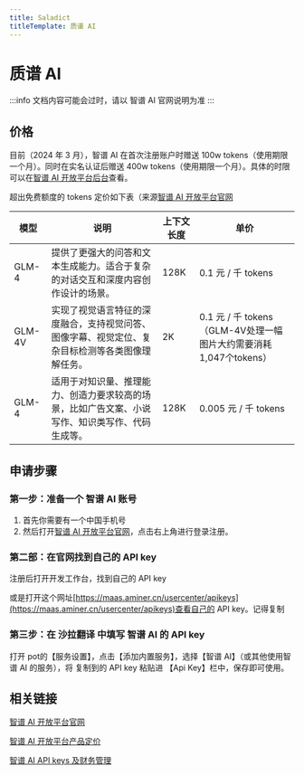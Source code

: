 ```yaml
---
title: Saladict
titleTemplate: 质谱 AI
---
```


# 质谱 AI

:::info
文档内容可能会过时，请以 智谱 AI 官网说明为准
:::

## 价格

目前（2024 年 3 月），智谱 AI 在首次注册账户时赠送 100w tokens（使用期限一个月）。同时在实名认证后赠送 400w tokens（使用期限一个月）。具体的时限可以在[智谱 AI 开放平台后台](https://maas.aminer.cn/usercenter/apikeys)查看。

超出免费额度的 tokens 定价如下表（来源[智谱 AI 开放平台官网](https://maas.aminer.cn/pricing)

|模型|说明|上下文长度|单价|
|-|-|-|-|
|GLM-4|提供了更强大的问答和文本生成能力。适合于复杂的对话交互和深度内容创作设计的场景。|128K|0.1 元 / 千 tokens|
|GLM-4V|实现了视觉语言特征的深度融合，支持视觉问答、图像字幕、视觉定位、复杂目标检测等各类图像理解任务。|2K|0.1 元 / 千 tokens（GLM-4V处理一幅图片大约需要消耗1,047个tokens）|
|GLM-4|适用于对知识量、推理能力、创造力要求较高的场景，比如广告文案、小说写作、知识类写作、代码生成等。|128K|0.005 元 / 千 tokens|

## 申请步骤

### 第一步：准备一个 智谱 AI 账号

1. 首先你需要有一个中国手机号
2. 然后打开[智谱 AI 开放平台官网](https://maas.aminer.cn/)，点击右上角进行登录注册。

### 第二部：在官网找到自己的 API key

注册后打开开发工作台，找到自己的 API key

或是打开这个网址[https://maas.aminer.cn/usercenter/apikeys](https://maas.aminer.cn/usercenter/apikeys)查看自己的 API key。记得复制

### 第三步：在 沙拉翻译 中填写 智谱 AI 的 API key

打开 pot的【服务设置】，点击【添加内置服务】，选择【智谱 AI】（或其他使用智谱 AI 的服务），将 复制到的 API key 粘贴进 【Api Key】栏中，保存即可使用。

## 相关链接

[智谱 AI 开放平台官网](https://maas.aminer.cn/)

[智谱 AI 开放平台产品定价](https://maas.aminer.cn/pricing)

[智谱 AI API keys 及财务管理](https://maas.aminer.cn/usercenter/apikeys)
